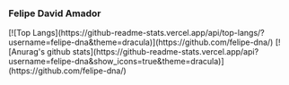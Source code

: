 ### Felipe David Amador


<div style="display: flex; flex-direction: row">
[![Top Langs](https://github-readme-stats.vercel.app/api/top-langs/?username=felipe-dna&theme=dracula)](https://github.com/felipe-dna/)
[![Anurag's github stats](https://github-readme-stats.vercel.app/api?username=felipe-dna&show_icons=true&theme=dracula)](https://github.com/felipe-dna/)
</div>
